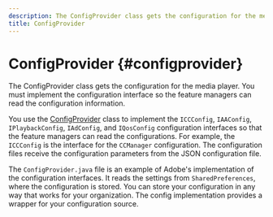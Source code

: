 ```yaml
---
description: The ConfigProvider class gets the configuration for the media player. You must implement the configuration interface so the feature managers can read the configuration information.
title: ConfigProvider
---
```


# ConfigProvider {#configprovider}

The ConfigProvider class gets the configuration for the media player. You must implement the configuration interface so the feature managers can read the configuration information.

You use the [ConfigProvider](https://help.adobe.com/en_US/primetime/api/reference_implementation/android/javadoc/com/adobe/primetime/reference/config/ConfigProvider.html) class to implement the `ICCConfig`, `IAAConfig`, `IPlaybackConfig`, `IAdConfig`, and `IQosConfig` configuration interfaces so that the feature managers can read the configurations. For example, the `ICCConfig` is the interface for the `CCManager` configuration. The configuration files receive the configuration parameters from the JSON configuration file.

The `ConfigProvider.java` file is an example of Adobe's implementation of the configuration interfaces. It reads the settings from `SharedPreferences`, where the configuration is stored. You can store your configuration in any way that works for your organization. The config implementation provides a wrapper for your configuration source.